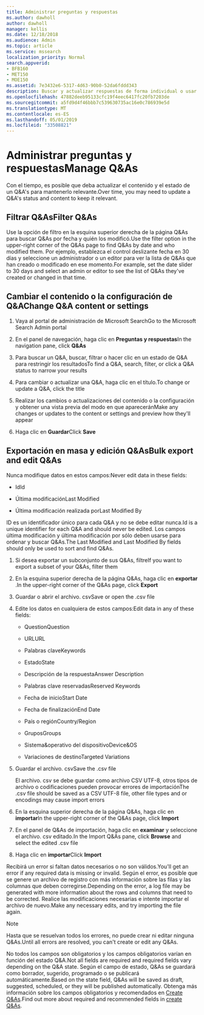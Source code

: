 ```yaml
---
title: Administrar preguntas y respuestas
ms.author: dawholl
author: dawholl
manager: kellis
ms.date: 12/18/2018
ms.audience: Admin
ms.topic: article
ms.service: mssearch
localization_priority: Normal
search.appverid:
- BFB160
- MET150
- MOE150
ms.assetid: 7e3432e6-5317-4d63-90b0-52da6fddd343
description: Buscar y actualizar respuestas de forma individual o usar las herramientas de búsqueda de Microsoft disponibles para editarlas todas a la vez
ms.openlocfilehash: 47882deeb95133cfc19f4eec6417fc20fb7203de
ms.sourcegitcommit: a5fd9d4f46bbb7c539630735ac16e0c786939e5d
ms.translationtype: MT
ms.contentlocale: es-ES
ms.lasthandoff: 05/01/2019
ms.locfileid: "33508821"
---
```

# <a name="manage-qas"></a><span data-ttu-id="fb0fa-103">Administrar preguntas y respuestas</span><span class="sxs-lookup"><span data-stu-id="fb0fa-103">Manage Q&As</span></span>

<span data-ttu-id="fb0fa-104">Con el tiempo, es posible que deba actualizar el contenido y el estado de un Q&A's para mantenerlo relevante.</span><span class="sxs-lookup"><span data-stu-id="fb0fa-104">Over time, you may need to update a Q&A's status and content to keep it relevant.</span></span>
  
## <a name="filter-qas"></a><span data-ttu-id="fb0fa-105">Filtrar Q&As</span><span class="sxs-lookup"><span data-stu-id="fb0fa-105">Filter Q&As</span></span>

<span data-ttu-id="fb0fa-106">Use la opción de filtro en la esquina superior derecha de la página Q&As para buscar Q&As por fecha y quién los modificó.</span><span class="sxs-lookup"><span data-stu-id="fb0fa-106">Use the filter option in the upper-right corner of the Q&As page to find Q&As by date and who modified them.</span></span> <span data-ttu-id="fb0fa-107">Por ejemplo, establezca el control deslizante fecha en 30 días y seleccione un administrador o un editor para ver la lista de Q&As que han creado o modificado en ese momento.</span><span class="sxs-lookup"><span data-stu-id="fb0fa-107">For example, set the date slider to 30 days and select an admin or editor to see the list of Q&As they've created or changed in that time.</span></span>
  
## <a name="change-qa-content-or-settings"></a><span data-ttu-id="fb0fa-108">Cambiar el contenido o la configuración de Q&A</span><span class="sxs-lookup"><span data-stu-id="fb0fa-108">Change Q&A content or settings</span></span>

1. <span data-ttu-id="fb0fa-109">Vaya al portal de administración de Microsoft Search</span><span class="sxs-lookup"><span data-stu-id="fb0fa-109">Go to the Microsoft Search Admin portal</span></span>
    
2. <span data-ttu-id="fb0fa-110">En el panel de navegación, haga clic en **Preguntas y respuestas**</span><span class="sxs-lookup"><span data-stu-id="fb0fa-110">In the navigation pane, click **Q&As**</span></span>
    
3. <span data-ttu-id="fb0fa-111">Para buscar un Q&A, buscar, filtrar o hacer clic en un estado de Q&A para restringir los resultados</span><span class="sxs-lookup"><span data-stu-id="fb0fa-111">To find a Q&A, search, filter, or click a Q&A status to narrow your results</span></span>
    
4. <span data-ttu-id="fb0fa-112">Para cambiar o actualizar una Q&A, haga clic en el título.</span><span class="sxs-lookup"><span data-stu-id="fb0fa-112">To change or update a Q&A, click the title</span></span>
    
5. <span data-ttu-id="fb0fa-113">Realizar los cambios o actualizaciones del contenido o la configuración y obtener una vista previa del modo en que aparecerán</span><span class="sxs-lookup"><span data-stu-id="fb0fa-113">Make any changes or updates to the content or settings and preview how they'll appear</span></span>
    
6. <span data-ttu-id="fb0fa-114">Haga clic en **Guardar**</span><span class="sxs-lookup"><span data-stu-id="fb0fa-114">Click **Save**</span></span>
    
## <a name="bulk-export-and-edit-qas"></a><span data-ttu-id="fb0fa-115">Exportación en masa y edición Q&As</span><span class="sxs-lookup"><span data-stu-id="fb0fa-115">Bulk export and edit Q&As</span></span>

<span data-ttu-id="fb0fa-116">Nunca modifique datos en estos campos:</span><span class="sxs-lookup"><span data-stu-id="fb0fa-116">Never edit data in these fields:</span></span>
  
- <span data-ttu-id="fb0fa-117">Id</span><span class="sxs-lookup"><span data-stu-id="fb0fa-117">Id</span></span>
    
- <span data-ttu-id="fb0fa-118">Última modificación</span><span class="sxs-lookup"><span data-stu-id="fb0fa-118">Last Modified</span></span>
    
- <span data-ttu-id="fb0fa-119">Última modificación realizada por</span><span class="sxs-lookup"><span data-stu-id="fb0fa-119">Last Modified By</span></span>
    
<span data-ttu-id="fb0fa-120">ID es un identificador único para cada Q&A y no se debe editar nunca.</span><span class="sxs-lookup"><span data-stu-id="fb0fa-120">Id is a unique identifier for each Q&A and should never be edited.</span></span> <span data-ttu-id="fb0fa-121">Los campos última modificación y última modificación por sólo deben usarse para ordenar y buscar Q&As.</span><span class="sxs-lookup"><span data-stu-id="fb0fa-121">The Last Modified and Last Modified By fields should only be used to sort and find Q&As.</span></span>
  
1. <span data-ttu-id="fb0fa-122">Si desea exportar un subconjunto de sus Q&As, filtre</span><span class="sxs-lookup"><span data-stu-id="fb0fa-122">If you want to export a subset of your Q&As, filter them</span></span>
    
2. <span data-ttu-id="fb0fa-123">En la esquina superior derecha de la página Q&As, haga clic en **exportar** .</span><span class="sxs-lookup"><span data-stu-id="fb0fa-123">In the upper-right corner of the Q&As page, click **Export**</span></span>
    
3. <span data-ttu-id="fb0fa-124">Guardar o abrir el archivo. csv</span><span class="sxs-lookup"><span data-stu-id="fb0fa-124">Save or open the .csv file</span></span>
    
4. <span data-ttu-id="fb0fa-125">Edite los datos en cualquiera de estos campos:</span><span class="sxs-lookup"><span data-stu-id="fb0fa-125">Edit data in any of these fields:</span></span>
    
   - <span data-ttu-id="fb0fa-126">Question</span><span class="sxs-lookup"><span data-stu-id="fb0fa-126">Question</span></span>
    
   - <span data-ttu-id="fb0fa-127">URL</span><span class="sxs-lookup"><span data-stu-id="fb0fa-127">URL</span></span>
      
   - <span data-ttu-id="fb0fa-128">Palabras clave</span><span class="sxs-lookup"><span data-stu-id="fb0fa-128">Keywords</span></span>
    
   - <span data-ttu-id="fb0fa-129">Estado</span><span class="sxs-lookup"><span data-stu-id="fb0fa-129">State</span></span>
    
   - <span data-ttu-id="fb0fa-130">Descripción de la respuesta</span><span class="sxs-lookup"><span data-stu-id="fb0fa-130">Answer Description</span></span>
    
   - <span data-ttu-id="fb0fa-131">Palabras clave reservadas</span><span class="sxs-lookup"><span data-stu-id="fb0fa-131">Reserved Keywords</span></span>
    
   - <span data-ttu-id="fb0fa-132">Fecha de inicio</span><span class="sxs-lookup"><span data-stu-id="fb0fa-132">Start Date</span></span>
    
   - <span data-ttu-id="fb0fa-133">Fecha de finalización</span><span class="sxs-lookup"><span data-stu-id="fb0fa-133">End Date</span></span>
    
   - <span data-ttu-id="fb0fa-134">País o región</span><span class="sxs-lookup"><span data-stu-id="fb0fa-134">Country/Region</span></span>
    
   - <span data-ttu-id="fb0fa-135">Grupos</span><span class="sxs-lookup"><span data-stu-id="fb0fa-135">Groups</span></span>
    
   - <span data-ttu-id="fb0fa-136">Sistema&amp;operativo del dispositivo</span><span class="sxs-lookup"><span data-stu-id="fb0fa-136">Device&amp;OS</span></span>
    
   - <span data-ttu-id="fb0fa-137">Variaciones de destino</span><span class="sxs-lookup"><span data-stu-id="fb0fa-137">Targeted Variations</span></span>
    
5. <span data-ttu-id="fb0fa-138">Guardar el archivo. csv</span><span class="sxs-lookup"><span data-stu-id="fb0fa-138">Save the .csv file</span></span>

    <span data-ttu-id="fb0fa-139">El archivo. csv se debe guardar como archivo CSV UTF-8, otros tipos de archivo o codificaciones pueden provocar errores de importación</span><span class="sxs-lookup"><span data-stu-id="fb0fa-139">The .csv file should be saved as a CSV UTF-8 file, other file types and or encodings may cause import errors</span></span>
    
6. <span data-ttu-id="fb0fa-140">En la esquina superior derecha de la página Q&As, haga clic en **importar**</span><span class="sxs-lookup"><span data-stu-id="fb0fa-140">In the upper-right corner of the Q&As page, click **Import**</span></span>
    
7. <span data-ttu-id="fb0fa-141">En el panel de Q&As de importación, haga clic en **examinar** y seleccione el archivo. csv editado.</span><span class="sxs-lookup"><span data-stu-id="fb0fa-141">In the Import Q&As pane, click **Browse** and select the edited .csv file</span></span> 
    
8. <span data-ttu-id="fb0fa-142">Haga clic en **importar**</span><span class="sxs-lookup"><span data-stu-id="fb0fa-142">Click **Import**</span></span>
    
<span data-ttu-id="fb0fa-143">Recibirá un error si faltan datos necesarios o no son válidos.</span><span class="sxs-lookup"><span data-stu-id="fb0fa-143">You'll get an error if any required data is missing or invalid.</span></span> <span data-ttu-id="fb0fa-144">Según el error, es posible que se genere un archivo de registro con más información sobre las filas y las columnas que deben corregirse.</span><span class="sxs-lookup"><span data-stu-id="fb0fa-144">Depending on the error, a log file may be generated with more information about the rows and columns that need to be corrected.</span></span> <span data-ttu-id="fb0fa-145">Realice las modificaciones necesarias e intente importar el archivo de nuevo.</span><span class="sxs-lookup"><span data-stu-id="fb0fa-145">Make any necessary edits, and try importing the file again.</span></span>
  
> [!NOTE]
> <span data-ttu-id="fb0fa-146">Hasta que se resuelvan todos los errores, no puede crear ni editar ninguna Q&As.</span><span class="sxs-lookup"><span data-stu-id="fb0fa-146">Until all errors are resolved, you can't create or edit any Q&As.</span></span> 
  
<span data-ttu-id="fb0fa-147">No todos los campos son obligatorios y los campos obligatorios varían en función del estado Q&A.</span><span class="sxs-lookup"><span data-stu-id="fb0fa-147">Not all fields are required and required fields vary depending on the Q&A state.</span></span> <span data-ttu-id="fb0fa-148">Según el campo de estado, Q&As se guardará como borrador, sugerido, programado o se publicará automáticamente.</span><span class="sxs-lookup"><span data-stu-id="fb0fa-148">Based on the state field, Q&As will be saved as draft, suggested, scheduled, or they will be published automatically.</span></span> <span data-ttu-id="fb0fa-149">Obtenga más información sobre los campos obligatorios y recomendados en [Create Q&As](create-qas.md).</span><span class="sxs-lookup"><span data-stu-id="fb0fa-149">Find out more about required and recommended fields in [create Q&As](create-qas.md).</span></span>

  

